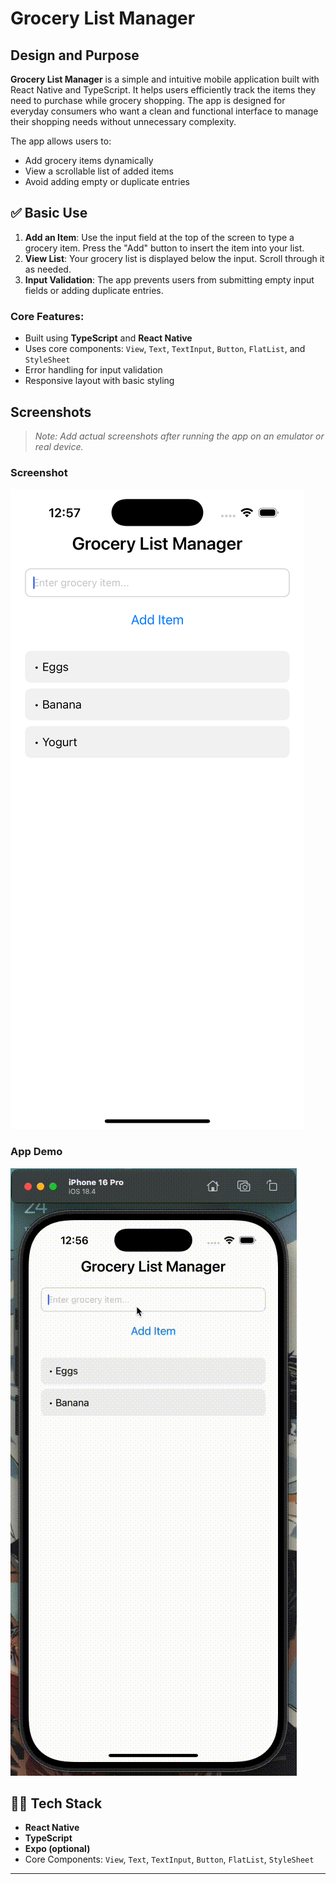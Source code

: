 # Grocery List Manager

## Design and Purpose

**Grocery List Manager** is a simple and intuitive mobile application built with React Native and TypeScript. It helps users efficiently track the items they need to purchase while grocery shopping. The app is designed for everyday consumers who want a clean and functional interface to manage their shopping needs without unnecessary complexity.

The app allows users to:
- Add grocery items dynamically
- View a scrollable list of added items
- Avoid adding empty or duplicate entries

## ✅ Basic Use

1. **Add an Item**: Use the input field at the top of the screen to type a grocery item. Press the "Add" button to insert the item into your list.
2. **View List**: Your grocery list is displayed below the input. Scroll through it as needed.
3. **Input Validation**: The app prevents users from submitting empty input fields or adding duplicate entries.

### Core Features:
- Built using **TypeScript** and **React Native**
- Uses core components: `View`, `Text`, `TextInput`, `Button`, `FlatList`, and `StyleSheet`
- Error handling for input validation
- Responsive layout with basic styling

## Screenshots

> _Note: Add actual screenshots after running the app on an emulator or real device._

### Screenshot

![Screenshot](assets/Simulator%20Screenshot%20-%20iPhone%2016%20Pro%20-%202025-04-24%20at%2012.57.09.png)

### App Demo

![Demo](assets/demo.gif)

## 🧑‍💻 Tech Stack

- **React Native**
- **TypeScript**
- **Expo (optional)**
- Core Components: `View`, `Text`, `TextInput`, `Button`, `FlatList`, `StyleSheet`

---